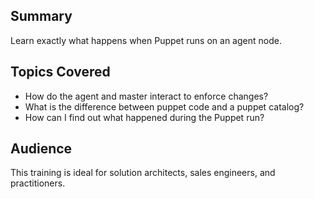 ## Summary
Learn exactly what happens when Puppet runs on an agent node.

## Topics Covered
* How do the agent and master interact to enforce changes?
* What is the difference between puppet code and a puppet catalog?
* How can I find out what happened during the Puppet run?

## Audience
This training is ideal for solution architects, sales engineers, and practitioners.